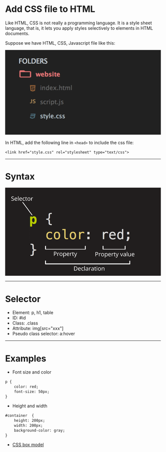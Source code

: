 # Add CSS file to HTML

Like HTML, CSS is not really a programming language. It is a style sheet language, that is, it lets you apply styles selectively to elements in HTML documents.

Suppose we have HTML, CSS, Javascript file like this:

![image](../images/css1.png)

In HTML, add the following line in `<head>` to include the css file:

```
<link href="style.css" rel="stylesheet" type="text/css">
```

---

# Syntax

![image](../images/css2.png)

---

# Selector

* Element: p, h1, table
* ID: #id
* Class: .class
* Attribute: img[src="xxx"]
* Pseudo class selector: a:hover

---

# Examples

* Font size and color

```
p {
    color: red;
    font-size: 50px;
}
```

* Height and width

```
#container  {
    height: 200px;
    width: 200px;
    background-color: gray;
}
```

* [CSS box model](http://www.w3schools.com/css/css_boxmodel.asp)


